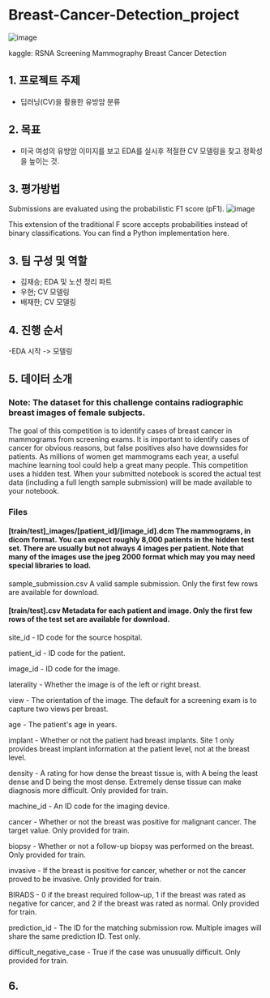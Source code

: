 # Breast-Cancer-Detection_project

![image](https://user-images.githubusercontent.com/114135983/229929820-8f6fdc6c-edbc-4f3a-bb9f-c6d8b958ee8e.png)

kaggle: RSNA Screening Mammography Breast Cancer Detection

## 1. 프로젝트 주제
  - 딥러닝(CV)을 활용한 유방암 분류 

## 2. 목표
  - 미국 여성의 유방암 이미지를 보고 EDA를 실시후 적절한 CV 모델링을 찾고 정확성을 높이는 것.
  
## 3. 평가방법
Submissions are evaluated using the probabilistic F1 score (pF1).
![image](https://user-images.githubusercontent.com/114135983/229932707-205075e8-25df-4559-9f03-8a5edc04206c.png)

This extension of the traditional F score accepts probabilities instead of binary classifications. 
You can find a Python implementation here.


## 3. 팀 구성 및 역할
  - 김재승; EDA 및 노션 정리 파트
  - 우현;   CV 모델링
  - 배재한;  CV 모델링 

## 4. 진행 순서
  -EDA 시작 -> 모델링

## 5. 데이터 소개

### Note: The dataset for this challenge contains radiographic breast images of female subjects.
The goal of this competition is to identify cases of breast cancer in mammograms from screening exams. It is important to identify cases of cancer for obvious reasons, but false positives also have downsides for patients. As millions of women get mammograms each year, a useful machine learning tool could help a great many people.
This competition uses a hidden test. When your submitted notebook is scored the actual test data (including a full length sample submission) will be made available to your notebook.

### Files
#### [train/test]_images/[patient_id]/[image_id].dcm The mammograms, in dicom format. You can expect roughly 8,000 patients in the hidden test set. There are usually but not always 4 images per patient. Note that many of the images use the jpeg 2000 format which may you may need special libraries to load.
sample_submission.csv A valid sample submission. Only the first few rows are available for download.
#### [train/test].csv Metadata for each patient and image. Only the first few rows of the test set are available for download.

site_id - ID code for the source hospital.

patient_id - ID code for the patient.

image_id - ID code for the image.

laterality - Whether the image is of the left or right breast.

view - The orientation of the image. The default for a screening exam is to capture two views per breast.

age - The patient's age in years.

implant - Whether or not the patient had breast implants. Site 1 only provides breast implant information at the patient level, not at the breast level.

density - A rating for how dense the breast tissue is, with A being the least dense and D being the most dense. Extremely dense tissue can make diagnosis more 
difficult. Only provided for train.

machine_id - An ID code for the imaging device.

cancer - Whether or not the breast was positive for malignant cancer. The target value. Only provided for train.

biopsy - Whether or not a follow-up biopsy was performed on the breast. Only provided for train.

invasive - If the breast is positive for cancer, whether or not the cancer proved to be invasive. Only provided for train.

BIRADS - 0 if the breast required follow-up, 1 if the breast was rated as negative for cancer, and 2 if the breast was rated as normal. Only provided for train.

prediction_id - The ID for the matching submission row. Multiple images will share the same prediction ID. Test only.

difficult_negative_case - True if the case was unusually difficult. Only provided for train.


## 6. 


